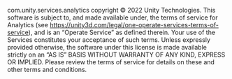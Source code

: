 com.unity.services.analytics copyright © 2022 Unity Technologies.
This software is subject to, and made available under, the terms of service for Analytics (see https://unity3d.com/legal/one-operate-services-terms-of-service), and is an “Operate Service” as defined therein.
Your use of the Services constitutes your acceptance of such terms. Unless expressly provided otherwise, the software under this license is made available strictly on an “AS IS” BASIS WITHOUT WARRANTY OF ANY KIND, EXPRESS OR IMPLIED. Please review the terms of service for details on these and other terms and conditions.
